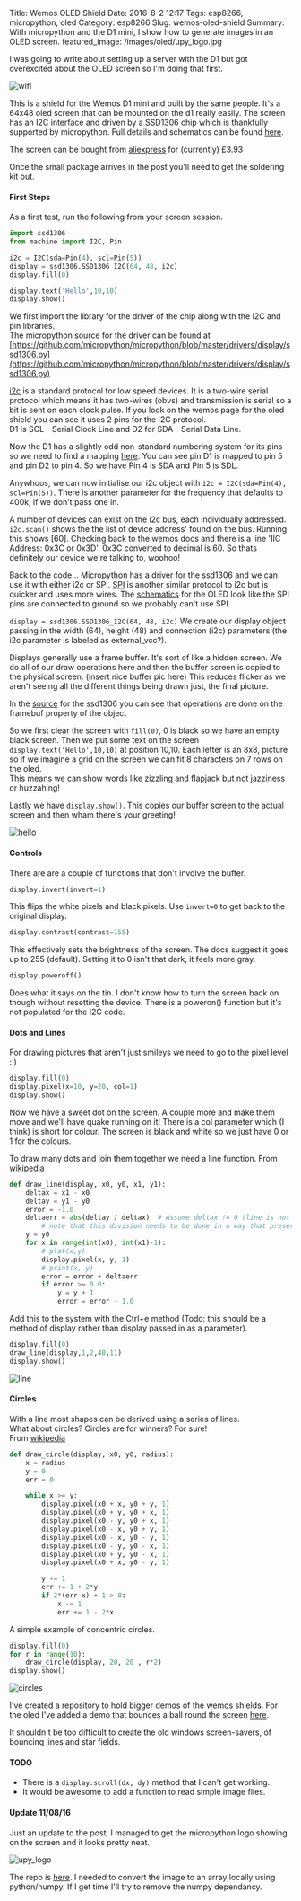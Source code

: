 Title: Wemos OLED Shield
Date: 2016-8-2 12:17
Tags: esp8266, micropython, oled
Category: esp8266
Slug: wemos-oled-shield
Summary: With micropython and the D1 mini, I show how to generate images in an OLED screen.
featured_image: /images/oled/upy_logo.jpg

I was going to write about setting up a server with the D1 but got overexcited about the OLED screen so I'm doing that first.

![wifi]({static}/images/wifi.png)

This is a shield for the Wemos D1 mini and built by the same people. 
It's a 64x48 oled screen that can be mounted on the d1 really easily.
The screen has an I2C interface and driven by a SSD1306 chip which is thankfully supported by micropython.
Full details and schematics can be found [here](http://www.wemos.cc/Products/oled_shield.html).

The screen can be bought from [aliexpress](http://www.aliexpress.com/store/product/OLED-Shield-for-WeMos-D1-mini-0-66-inch-64X48-IIC-I2C/1331105_32627787079.html) for (currently) £3.93 

Once the small package arrives in the post you'll need to get the soldering kit out.

#### First Steps

As a first test, run the following from your screen session.

```python
import ssd1306
from machine import I2C, Pin

i2c = I2C(sda=Pin(4), scl=Pin(5))
display = ssd1306.SSD1306_I2C(64, 48, i2c)
display.fill(0)

display.text('Hello',10,10)
display.show()
```

We first import the library for the driver of the chip along with the I2C and pin libraries.  
The micropython source for the driver can be found at [https://github.com/micropython/micropython/blob/master/drivers/display/ssd1306.py](https://github.com/micropython/micropython/blob/master/drivers/display/ssd1306.py)

[i2c](https://en.wikipedia.org/wiki/I%C2%B2C) is a standard protocol for low speed devices.
It is a two-wire serial protocol which means it has two-wires (obvs) and transmission is serial so a bit is sent on each clock pulse.
If you look on the wemos page for the oled shield you can see it uses 2 pins for the I2C protocol.  
D1 is SCL - Serial Clock Line and D2 for SDA - Serial Data Line.

Now the D1 has a slightly odd non-standard numbering system for its pins so we need to find a mapping [here](https://github.com/esp8266/Arduino/issues/1243).
You can see pin D1 is mapped to pin 5 and pin D2 to pin 4. So we have Pin 4 is SDA and Pin 5 is SDL.

Anywhoos, we can now initialise our i2c object with ```i2c = I2C(sda=Pin(4), scl=Pin(5))```.
There is another parameter for the frequency that defaults to 400k, if we don't pass one in.

A number of devices can exist on the i2c bus, each individually addressed. ```i2c.scan()``` shows the the list of device address' found on the bus.
Running this shows [60]. Checking back to the wemos docs and there is a line 'IIC Address: 0x3C or 0x3D'. 0x3C converted to decimal is 60.
So thats definitely our device we're talking to, woohoo!

Back to the code...
Micropython has a driver for the ssd1306 and we can use it with either i2c or SPI. [SPI](https://en.wikipedia.org/wiki/Serial_Peripheral_Interface_Bus) is another similar protocol to i2c but is quicker and uses more wires.
The [schematics](http://www.wemos.cc/Products/oled_shield.html) for the OLED look like the SPI pins are connected to ground so we probably can't use SPI. 

```display = ssd1306.SSD1306_I2C(64, 48, i2c)```
We create our display object passing in the width (64), height (48) and connection (i2c) parameters (the i2c parameter is labeled as external_vcc?).

Displays generally use a frame buffer. It's sort of like a hidden screen. 
We do all of our draw operations here and then the buffer screen is copied to the physical screen.
(insert nice buffer pic here)
This reduces flicker as we aren't seeing all the different things being drawn just, the final picture.

In the [source](https://github.com/micropython/micropython/blob/master/drivers/display/ssd1306.py) for the ssd1306 you can see that operations are done on the framebuf property of the object

So we first clear the screen with ```fill(0)```, 0 is black so we have an empty black screen.
Then we put some text on the screen ```display.text('Hello',10,10)``` at position 10,10.
Each letter is an 8x8, picture so if we imagine a grid on the screen we can fit 8 characters on 7 rows on the oled.  
This means we can show words like zizzling and flapjack but not jazziness or huzzahing!

Lastly we have ```display.show()```. This copies our buffer screen to the actual screen and then wham there's your greeting!

![hello]({static}/images/oled/hello.jpg)

#### Controls

There are are a couple of functions that don't involve the buffer.

```python
display.invert(invert=1)
```
This flips the white pixels and black pixels. Use ```invert=0``` to get back to the original display.

```python
display.contrast(contrast=155)
```
This effectively sets the brightness of the screen. The docs suggest it goes up to 255 (default). Setting it to 0 isn't that dark, it feels more gray.

```python
display.poweroff()
```
Does what it says on the tin. I don't know how to turn the screen back on though without resetting the device.
There is a poweron() function but it's not populated for the I2C code.


#### Dots and Lines

For drawing pictures that aren't just smileys we need to go to the pixel level :    )

```python
display.fill(0)
display.pixel(x=10, y=20, col=1)
display.show()
```

Now we have a sweet dot on the screen. A couple more and make them move and we'll have quake running on it!
There is a col parameter which (I think) is short for colour. The screen is black and white so we just have 0 or 1 for the colours.

To draw many dots and join them together we need a line function. From [wikipedia](https://en.wikiversity.org/wiki/Bresenham%27s_line_algorithm)

```python
def draw_line(display, x0, y0, x1, y1):
    deltax = x1 - x0
    deltay = y1 - y0
    error = -1.0
    deltaerr = abs(deltay / deltax)  # Assume deltax != 0 (line is not vertical),
        # note that this division needs to be done in a way that preserves the fractional part
    y = y0
    for x in range(int(x0), int(x1)-1):
        # plot(x,y)
        display.pixel(x, y, 1)
        # print(x, y)
        error = error + deltaerr
        if error >= 0.0:
            y = y + 1
            error = error - 1.0
```
Add this to the system with the Ctrl+e method
(Todo: this should be a method of display rather than display passed in as a parameter).

```python
display.fill(0)
draw_line(display,1,2,40,11)
display.show()
```

![line]({static}/images/oled/line.jpg)

#### Circles

With a line most shapes can be derived using a series of lines.  
What about circles? Circles are for winners? For sure!  
From [wikipedia](https://en.wikipedia.org/wiki/Midpoint_circle_algorithm)

```python
def draw_circle(display, x0, y0, radius):
    x = radius
    y = 0
    err = 0

    while x >= y:
        display.pixel(x0 + x, y0 + y, 1)
        display.pixel(x0 + y, y0 + x, 1)
        display.pixel(x0 - y, y0 + x, 1)
        display.pixel(x0 - x, y0 + y, 1)
        display.pixel(x0 - x, y0 - y, 1)
        display.pixel(x0 - y, y0 - x, 1)
        display.pixel(x0 + y, y0 - x, 1)
        display.pixel(x0 + x, y0 - y, 1)

        y += 1
        err += 1 + 2*y
        if 2*(err-x) + 1 > 0:
            x -= 1
            err += 1 - 2*x
```

A simple example of concentric circles.

```python
display.fill(0)
for r in range(10):
    draw_circle(display, 20, 20 , r*2)
display.show()
```

![circles]({static}/images/oled/circles.jpg)

I've created a repository to hold bigger demos of the wemos shields.
For the oled I've added a demo that bounces a ball round the screen [here](https://github.com/garybake/upython_wemos_shields/tree/master/oled).

It shouldn't be too difficult to create the old windows screen-savers, of bouncing lines and star fields.

#### TODO

- There is a ```display.scroll(dx, dy)``` method that I can't get working.
- It would be awesome to add a function to read simple image files.

#### Update 11/08/16

Just an update to the post. I managed to get the micropython logo showing on the screen and it looks pretty neat.  

![upy_logo]({static}/images/oled/upy_logo.jpg)

The repo is [here](https://github.com/garybake/upython_wemos_shields/tree/master/oled). I needed to convert the image to an array locally using python/numpy.
If I get time I'll try to remove the numpy dependancy.